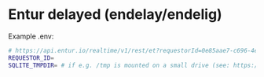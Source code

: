 # Entur delayed (endelay/endelig)

Example .env:

```sh
# https://api.entur.io/realtime/v1/rest/et?requestorId=0e85aae7-c696-4eba-80a2-61dfec24b1fa
REQUESTOR_ID=
SQLITE_TMPDIR= # if e.g. /tmp is mounted on a small drive (see: https://sqlite.org/tempfiles.html)
```
